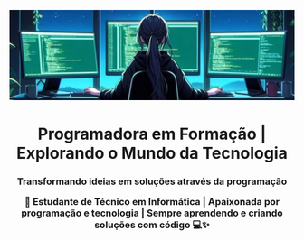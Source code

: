 ![](https://github.com/juliaarcanjo08-dev/juliaarcanjo08-dev/blob/main/banner_resized%20(1).jpg)
<h1 align="center">Programadora em Formação | Explorando o Mundo da Tecnologia
<h3 align="center">Transformando ideias em soluções através da programação

🌸 Estudante de Técnico em Informática | Apaixonada por programação e tecnologia | Sempre aprendendo e criando soluções com código 💻✨
